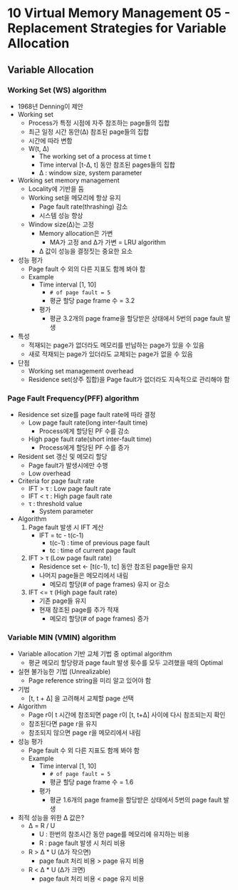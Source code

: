 # 10 Virtual Memory Management 05 - Replacement Strategies for Variable Allocation

## Variable Allocation

### Working Set (WS) algorithm

- 1968년 Denning이 제안
- Working set
  - Process가 특정 시점에 자주 참조하는 page들의 집합
  - 최근 일정 시간 동안(Δ) 참조된  page들의 집합
  - 시간에 따라 변함
  - W(t, Δ)
    - The working set of a process at time t
    - Time interval [t-Δ, t] 동안 참조된 pages들의 집합
    - Δ : window size, system parameter
- Working set memory management
  - Locality에 기반을 둠
  - Working set을 메모리에 항상 유지
    - Page fault rate(thrashing) 감소
    - 시스템 성능 향상
  - Window size(Δ)는 고정
    - Memory allocation은 가변
      - MA가 고정 and Δ가 가변 = LRU algorithm
    - Δ 값이 성능을 결정짓는 중요한 요소
- 성능 평가
  - Page fault 수 외의 다른 지표도 함께 봐야 함
  - Example
    - Time interval [1, 10]
      - `# of page fault = 5`
      - 평균 할당 page frame 수 = 3.2
    - 평가
      - 평균 3.2개의 page frame을 할당받은 상태에서 5번의 page fault 발생
- 특성
  - 적재되는 page가 없더라도 메모리를 반납하는 page가 있을 수 있음
  - 새로 적재되는 page가 있더라도 교체되는 page가 없을 수 있음
- 단점
  - Working set management overhead
  - Residence set(상주 집합)을 Page fault가 없더라도 지속적으로 관리해야 함



### Page Fault Frequency(PFF) algorithm

- Residence set size를 page fault rate에 따라 결정
  - Low page fault rate(long inter-fault time)
    - Process에게 할당된 PF 수를 감소
  - High page fault rate(short inter-fault time)
    - Process에게 할당된 PF 수를 증가
- Resident set 갱신 및 메모리 할당
  - Page fault가 발생시에만 수행
  - Low overhead
- Criteria for page fault rate
  - IFT > τ : Low page fault rate
  - IFT < τ : High page fault rate
  - τ : threshold value
    - System parameter
- Algorithm
  1. Page fault 발생 시 IFT 계산
     - IFT = tc - t(c-1)
       - t(c-1) : time of previous page fault
       - tc : time of current page fault
  2. IFT > τ (Low page fault rate)
     - Residence set <- [t(c-1), tc] 동안 참조된 page들만 유지
     - 나머지 page들은 메모리에서 내림
       - 메모리 할당(# of page frames) 유지 or 감소
  3. IFT <= τ (High page fault rate)
     - 기존 page들 유지
     - 현재 참조된 page를 추가 적재
       + 메모리 할당(# of page frames) 증가



### Variable MIN (VMIN) algorithm

- Variable allocation 기반 교체 기법 중 optimal algorithm
  - 평균 메모리 할당량과 page fault 발생 횟수를 모두 고려했을 때의 Optimal
- 실현 불가능한 기법 (Unrealizable)
  - Page reference string을 미리 알고 있어야 함
- 기법
  - [t, t + Δ] 을 고려해서 교체할 page 선택
- Algorithm
  - Page r이 t 시간에 참조되면 page r이 [t, t+Δ] 사이에 다시 참조되는지 확인
  - 참조된다면 page r을 유지
  - 참조되지 않으면 page r을 메모리에서 내림
- 성능 평가
  - Page fault 수 외 다른 지표도 함께 봐야 함
  - Example
    - Time interval [1, 10]
      - `# of page fault = 5`
      - 평균 할당 page frame 수 = 1.6
    - 평가
      - 평균 1.6개의 page frame을 할당받은 상태에서 5번의 page fault 발생
- 최적 성능을 위한 Δ 값은?
  - Δ = R / U
    - U : 한번의 참조시간 동안 page를 메모리에 유지하는 비용
    - R : page fault 발생 시 처리 비용
  - R > Δ * U (Δ가 작으면)
    - page fault 처리 비용 > page 유지 비용
  - R < Δ * U (Δ가 크면)
    - page fault 처리 비용 < page 유지 비용

